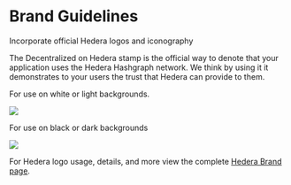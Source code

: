 # Brand Guidelines

Incorporate official Hedera logos and iconography

The Decentralized on Hedera stamp is the official way to denote that your application uses the Hedera Hashgraph network. We think by using it it demonstrates to your users the trust that Hedera can provide to them.

For use on white or light backgrounds.

![](https://github.com/hashgraph/hedera-docs/blob/l10n\_translation-staging/fr/fr/.gitbook/assets/built-on-hedera\_%20black.png)

For use on black or dark backgrounds

![](https://github.com/hashgraph/hedera-docs/blob/l10n\_translation-staging/fr/fr/.gitbook/assets/built-on-hedera\_white\_background.png)

For Hedera logo usage, details, and more view the complete [Hedera Brand page](https://hedera.com/brand).
